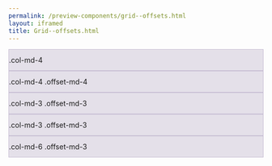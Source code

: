 ```yaml
--- 
permalink: /preview-components/grid--offsets.html
layout: iframed 
title: Grid--offsets.html
---
```

<div class="grid-example">
    <div class="container">
        <div class="row">
            <div class="col-md-4">.col-md-4</div>
            <div class="col-md-4 offset-md-4">.col-md-4 .offset-md-4</div>
        </div>
        <div class="row">
            <div class="col-md-3 offset-md-3">.col-md-3 .offset-md-3</div>
            <div class="col-md-3 offset-md-3">.col-md-3 .offset-md-3</div>
        </div>
        <div class="row">
            <div class="col-md-6 offset-md-3">.col-md-6 .offset-md-3</div>
        </div>
    </div>
</div>

<style scoped>
    .grid-example {
        margin-bottom: 2em;
    }

    .grid-example>.row>.col,
    .grid-example .row>[class^=col-] {
        padding-top: .75rem;
        padding-bottom: .75rem;
        background-color: rgba(86, 61, 124, .15);
        border: 1px solid rgba(86, 61, 124, .2);
    }
</style>